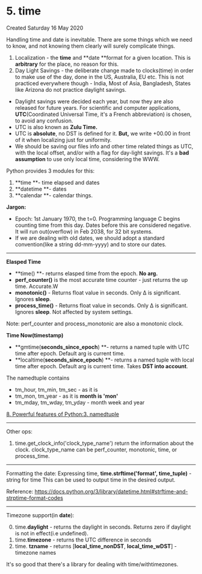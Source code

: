 # 5. time
Created Saturday 16 May 2020

Handling time and date is inevitable.
There are some things which we need to know, and not knowing them clearly will surely complicate things.

1. Localization - the **time** and **date **format for a given location. This is **arbitrary** for the place, no reason for this.
2. Day Light Savings - the deliberate change made to clocks(time) in order to make use of the day, done in the US, Australia, EU etc. This is not practiced everywhere though - India, Most of Asia, Bangladesh, States like Arizona do not practice daylight savings.



* Daylight savings were decided each year, but now they are also released for future years. For scientific and computer applications, **UTC**(Coordinated Universal Time, it's a French abbreviation) is chosen, to avoid any confusion. 
* UTC is also known as **Zulu Time.**
* UTC is **absolute**, no DST is defined for it. **But,** we write +00.00 in front of it when localizing just for uniformity.
* We should be saving our files info and other time related things as UTC, with the local offset, and/or with a flag for day-light savings. It's a **bad assumption** to use only local time, considering the WWW.


Python provides 3 modules for this: 

1. **time **- time elapsed and dates  
2. **datetime **- dates
3. **calendar **- calendar things.


**Jargon:**

* Epoch: 1st January 1970, the t=0. Programming language C begins counting time from this day. Dates before this are considered negative. It will run out(overflow) in Feb 2038, for 32 bit systems.
* If we are dealing with old dates, we should adopt a standard convention(like a string dd-mm-yyyy) and to store our dates.


*****

__Elasped Time__

* **time() **- returns elasped time from the epoch. **No arg.**
* **perf_counter()** is the most accurate time counter - just returns the up time. Accurate.W
* **monotonic()** - Returns float value in seconds. Only Δ is significant. Ignores **sleep**. 
* **process_time()** - Returns float value in seconds. Only Δ is significant. Ignores **sleep**. Not affected by system settings.

Note: perf_counter and process_monotonic are also a monotonic clock.

__Time Now(timestamp)__

* **gmtime(**seconds_since_epoch**) **- returns a named tuple with UTC time after epoch. Default arg is current time.
* **localtime(**seconds_since_epoch**) **- returns a named tuple with local time after epoch. Default arg is current time. Takes **DST into account**.

The namedtuple contains

* tm_hour, tm_min, tm_sec  - as it is
* tm_mon, tm_year - as it is **month is 'mon'**
* tm_mday, tm_wday, tm_yday - month week and year 


[8. Powerful features of Python:3. namedtuple](../../../8._Powerful_features_of_Python/3._namedtuple.md)

*****

Other ops:

1. time.get_clock_info('clock_type_name') return the information about the clock. clock_type_name can be perf_counter, monotonic, time, or process_time.





*****

Formatting the date: Expressing time, **time.strftime('**format**', time_tuple)** - string for time
This can be used to output time in the desired output.

Reference: <https://docs.python.org/3/library/datetime.html#strftime-and-strptime-format-codes>

*****

Timezone support(in **date**):

0. time.**daylight** - returns the daylight in seconds. Returns zero if daylight is not in effect(i.e undefined).
1. time.**timezone** - returns the UTC difference in seconds
2. time. **tzname** - returns [**local_time_nonDST**, **local_time_wDST**] - timezone names


It's so good that there's a library for dealing with time/withtimezones.

